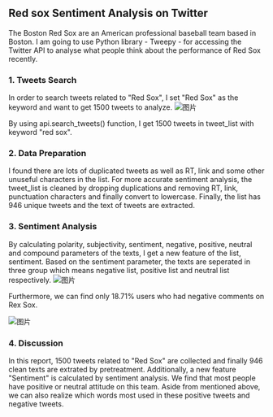 ## Red sox Sentiment Analysis on Twitter
The Boston Red Sox are an American professional baseball team based in Boston. I am going to use Python library - Tweepy - for accessing the Twitter API to analyse what people think about the performance of Red Sox recently.

### 1. Tweets Search
In order to search tweets related to "Red Sox", I set "Red Sox" as the keyword and want to get 1500 tweets to analyze.
![图片](https://user-images.githubusercontent.com/59852184/134815690-caa43254-689f-451e-8c77-955b74850c77.png)

By using api.search_tweets() function, I get 1500 tweets in tweet_list with keyword "red sox".

### 2. Data Preparation
I found there are lots of duplicated tweets as well as RT, link and some other unuseful characters in the list. For more accurate sentiment analysis, the tweet_list is cleaned by dropping duplications and removing RT, link, punctuation characters and finally convert to lowercase.
Finally, the list has 946 unique tweets and the text of tweets are extracted.

### 3. Sentiment Analysis
By calculating polarity, subjectivity, sentiment, negative, positive, neutral and compound parameters of the texts, I get a new feature of the list, sentiment.
Based on the sentiment parameter, the texts are seperated in three group which means negative list, positive list and neutral list respectively.
![图片](https://user-images.githubusercontent.com/59852184/134815742-8b20b1d8-7c8b-4387-9e20-371ce0a67946.png)

Furthermore, we can find only 18.71% users who had negative comments on Rex Sox.

![图片](https://user-images.githubusercontent.com/59852184/134815811-6999b209-faea-43c9-b485-fb0c53685c96.png)

### 4. Discussion
In this report, 1500 tweets related to "Red Sox" are collected and finally 946 clean texts are extrated by pretreatment. Additionally, a new feature "Sentiment" is calculated by sentiment analysis. We find that most people have positive or neutral attitude on this team. 
Aside from mentioned above, we can also realize which words most used in these positive tweets and negative tweets.
